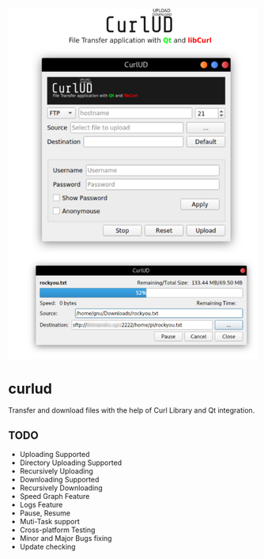 ![picture alt](https://github.com/xhimanshuz/curlud/blob/master/Data/githubPortfolio.png "Features")
# curlud
Transfer and download files with the help of Curl Library and Qt integration.

## TODO
* Uploading Supported
* Directory Uploading Supported
* Recursively Uploading
* Downloading Supported
* Recursively Downloading
* Speed Graph Feature
* Logs Feature
* Pause, Resume
* Muti-Task support
* Cross-platform Testing
* Minor and Major Bugs fixing
* Update checking

